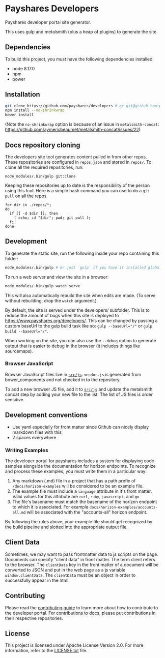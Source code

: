 # Payshares Developers
Payshares developer portal site generator.

This uses gulp and metalsmith (plus a heap of plugins) to generate the site.

## Dependencies

To build this project, you must have the following dependencies installed:

- node 8.17.0
- npm
- bower

## Installation
```bash
git clone https://github.com/payshares/developers # or git@github.com:payshares/developers.git
npm install --no-shrinkwrap
bower install
```

(Note the `no-shrinkwrap` option is because of an issue in `metalsmith-concat`: https://github.com/aymericbeaumet/metalsmith-concat/issues/22)

## Docs repository cloning
The developers site tool generates content pulled in from other repos. These repositories are configured in `repos.json` and stored in `repos/`. To clone all the required repositories, run:
```
node_modules/.bin/gulp git:clone
```

Keeping these repositories up to date is the responsibility of the person using this tool. Here is a simple bash command you can use to do a `git pull` on all the repos.

```
for dir in ./repos/*;
do
  if [[ -d $dir ]]; then
    ( echo; cd "$dir"; pwd; git pull );
  fi;
done
```

## Development
To generate the static site, run the following inside your repo containing this folder:

```bash
node_modules/.bin/gulp # or just `gulp` if you have it installed globally or have path set up
```

To run a web server and view the site in a browser:

```bash
node_modules/.bin/gulp watch serve
```

This will also automatically rebuild the site when edits are made. (To serve without rebuilding, drop the `watch` argument.)

By default, the site is served under the developers/ subfolder. This is to reduce the amount of bugs when this site is deployed to https://www.payshares.org/developers/. This can be changed by passing a custom baseUrl to the gulp build task like so: `gulp --baseUrl="/"` or `gulp build --baseUrl="/"`.

When working on the site, you can also use the `--debug` option to generate output that is easier to debug in the browser (it includes things like sourcemaps).


### Browser JavaScript
Browser JavaScript files live in [`src/js`](/src/js/). `vendor.js` is generated from bower_components and not checked in to the repository.

To add a new browser JS file, add it to [`src/js`](/src/js/) and update the metalsmith concat step by adding your new file to the list. The list of JS files is order sensitive.

## Development conventions
- Use yaml especially for front matter since Github can nicely display markdown files with this
- 2 spaces everywhere

### Writing Examples

The developer portal for payshares includes a system for displaying code-samples alongside the documentation for horizon endpoints. To recognize and process these examples, you must write them in a particular way:

1.  Any markdown (.md) file in a project that has a path prefix of `/docs/horizon-examples` will be considered to be an example file.
2.  The example file must include a `language` attribute in it's front matter.  Valid values for this attribute are `curl`, `ruby`, `javascript`, and `go`
3.  The file's basename must match the basename of the horizon endpoint to which it is associated.  For example `docs/horizon-examples/accounts-all.md` will be associated with the "accounts-all" horizon endpoint.

By following the rules above, your example file should get recognized by the build pipeline and slotted into the appropriate output file.

## Client Data
Sometimes, we may want to pass frontmatter data to js scripts on the page. Documents can specify "client data" in front matter. The term client refers to the browser. The `clientData` key in the front matter of a document will be converted to JSON and put in the web page as a js variable `window.clientData`. The `clientData` must be an object in order to successfully appear in the html.

## Contributing
Please read the [contributing guide](CONTRIBUTING.md) to learn more about how to contribute to the developer portal. For contributions to docs, please put contributions in their respective repositories.

## License
This project is licensed under Apache License Version 2.0. For more information, refer to the [LICENSE.txt](LICENSE.txt) file.
